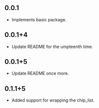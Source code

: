 ## 0.0.1

* Implements basic package.

## 0.0.1+4

* Update README for the umpteenth time.

## 0.0.1+5

* Update README once more.

## 0.1.1+5

* Added support for wrapping the chip_list.
